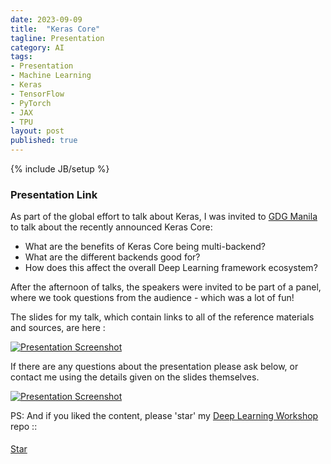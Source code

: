 ```yaml
---
date: 2023-09-09
title:  "Keras Core"
tagline: Presentation
category: AI
tags:
- Presentation
- Machine Learning
- Keras
- TensorFlow
- PyTorch
- JAX
- TPU
layout: post
published: true
---
```

{% include JB/setup %}


### Presentation Link

As part of the global effort to talk about Keras, I was invited to [GDG Manila](https://www.facebook.com/AIPilipinas) to talk about
the recently announced Keras Core:

*  What are the benefits of Keras Core being multi-backend?
*  What are the different backends good for?
*  How does this affect the overall Deep Learning framework ecosystem?

After the afternoon of talks, the speakers were invited to be part of a panel, where
we took questions from the audience - which was a lot of fun!

<!--
TODO : There's a [video of me doing the talk on YouTube](https://youtu.be/hVk7Py1c24Q) (this is a slightly longer version than the one at the MeetUp,
likely due to more asides, etc).  Please Like and Subscribe! 
!-->

The slides for my talk, which contain links to all of the reference materials and sources, are here :

<a href="https://docs.google.com/presentation/d/1V7W7CbNlQJwWp6UgSUo5mneVnr9xGmUVsFPiktyHVsU/edit?usp=sharing" target="_blank">
<img src="{{ site.url }}/assets/img/2023-09-09_ManilaGDG_KerasCore_600x390.png" alt="Presentation Screenshot" style={{border:'1px solid #000000'}} />
</a>

If there are any questions about the presentation please ask below, 
or contact me using the details given on the slides themselves.

<a href="https://docs.google.com/presentation/d/1V7W7CbNlQJwWp6UgSUo5mneVnr9xGmUVsFPiktyHVsU/edit?usp=sharing#slide=id.g24253f94d2b_0_135" target="_blank">
<img src="{{ site.url }}/assets/img/2023-09-09_ManilaGDG_KerasCore_29_600x390.png" alt="Presentation Screenshot" style={{border:'1px solid #000000'}} />
</a>


PS:  And if you liked the content, please 'star' my <a href="https://github.com/mdda/deep-learning-workshop" target="_blank">Deep Learning Workshop</a> repo ::
<!-- From :: https://buttons.github.io/ -->
<!-- Place this tag where you want the button to render. -->
<span style="position:relative;top:5px;">
<a aria-label="Star mdda/deep-learning-workshop on GitHub" data-count-aria-label="# stargazers on GitHub" data-count-api="/repos/mdda/deep-learning-workshop#stargazers_count" data-count-href="/mdda/deep-learning-workshop/stargazers" data-icon="octicon-star" href="https://github.com/mdda/deep-learning-workshop" class="github-button">Star</a>
<!-- Place this tag right after the last button or just before your close body tag. -->
<script async defer id="github-bjs" src="https://buttons.github.io/buttons.js"></script>
</span>

